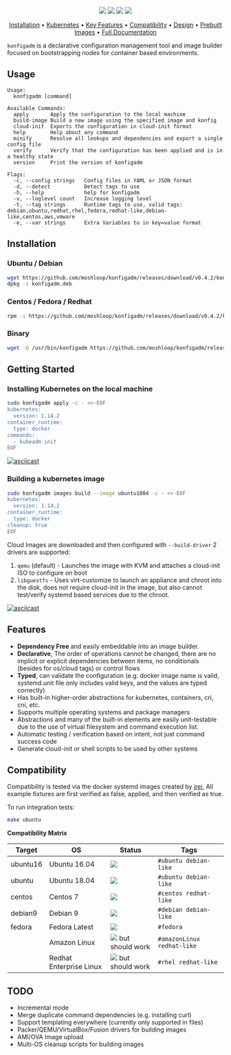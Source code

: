<p align="center">
<a href="https://circleci.com/gh/flanksource/konfigadm"><img src="https://circleci.com/gh/flanksource/konfigadm.svg?style=svg"></a>
<a href="https://codecov.io/gh/flanksource/konfigadm"><img src="https://codecov.io/gh/flanksource/konfigadm/branch/master/graph/badge.svg"></a>
<a href="https://goreportcard.com/report/github.com/flanksource/konfigadm"><img src="https://goreportcard.com/badge/github.com/flanksource/konfigadm"></a>
<img src="https://img.shields.io/badge/OS-ubuntu%20%7C%20debian%20%7C%20centos%20%7C%20redhat%20%7C%20fedora-lightgrey.svg"/></a>
</p>

<p align="center">
  <a href="#installation">Installation</a> •
  <a href="#installing-kubernetes">Kubernetes</a> •
  <a href="#features">Key Features</a> •
  <a href="#compatibility">Compatibility</a> •
  <a href="DESIGN.md">Design</a> •
  <a href="https://github.com/moshloop/konfigadm-images/releases">Prebuilt Images</a> •
  <a href="https://konfigadm.docs.flanksource.com/"> Full Documentation </a>
</p>

`konfigadm` is a declarative configuration management tool and image builder focused on bootstrapping nodes for container based environments.

## Usage

```
Usage:
  konfigadm [command]

Available Commands:
  apply       Apply the configuration to the local machine
  build-image Build a new image using the specified image and konfig
  cloud-init  Exports the configuration in cloud-init format
  help        Help about any command
  minify      Resolve all lookups and dependencies and export a single config file
  verify      Verify that the configuration has been applied and is in a healthy state
  version     Print the version of konfigadm

Flags:
  -c, --config strings   Config files in YAML or JSON format
  -d, --detect           Detect tags to use
  -h, --help             help for konfigadm
  -v, --loglevel count   Increase logging level
  -t, --tag strings      Runtime tags to use, valid tags: debian,ubuntu,redhat,rhel,fedora,redhat-like,debian-like,centos,aws,vmware
  -e, --var strings      Extra Variables to in key=value format
```

## Installation

### Ubuntu / Debian

```bash
wget https://github.com/moshloop/konfigadm/releases/download/v0.4.2/konfigadm.deb
dpkg -i konfigadm.deb
```

### Centos / Fedora / Redhat

```bash
rpm -i https://github.com/moshloop/konfigadm/releases/download/v0.4.2/konfigadm.rpm
```

### Binary

```bash
wget -O /usr/bin/konfigadm https://github.com/moshloop/konfigadm/releases/download/v0.4.2/konfigadm && chmod +x /usr/bin/konfigadm
```

## Getting Started

### Installing Kubernetes on the local machine

```bash
sudo konfigadm apply -c - <<-EOF
kubernetes:
  version: 1.14.2
container_runtime:
  type: docker
commands:
  - kubeadm init
EOF
```

[![asciicast](https://asciinema.org/a/250079.png)](https://asciinema.org/a/250079)

### Building a kubernetes image

```bash
sudo konfigadm images build --image ubuntu1804 -c - <<-EOF
kubernetes:
  version: 1.14.2
container_runtime:
  type: docker
cleanup: true
EOF
```

Cloud Images are downloaded and then configured with `--build-driver` 2 drivers are supported:

1. `qemu` (default) - Launches the image with KVM and attaches a cloud-init ISO to configure on boot
2. `libguestfs` - Uses virt-customize to launch an appliance and chroot into the disk, does not require cloud-init in the image, but also cannot test/verify systemd based services due to the chroot.

[![asciicast](https://asciinema.org/a/252399.svg)](https://asciinema.org/a/252399)


## Features

* **Dependency Free** and easily embeddable into an image builder.
* **Declarative**, The order of operations cannot be changed, there are no implicit or explicit dependencies between items, no conditionals (besides for os/cloud tags) or control flows
* **Typed**, can validate the configuration (e.g. docker image name is valid, systemd.unit file only includes valid keys, and the values are typed correctly)
* Has built-in higher-order abstractions for kubernetes, containers, cri, cni, etc.
* Supports multiple operating systems and package managers
* Abstractions and many of the built-in elements are easily unit-testable due to the use of virtual filesystem and command execution list.
* Automatic testing / verification based on intent, not just command success code
* Generate cloud-init or shell scripts to be used by other systems

## Compatibility

Compatibility is tested via the docker systemd images created by [jrei](https://github.com/j8r/dockerfiles/tree/master/systemd), All example fixtures are first verified as false, applied, and then verified as true.

To run integration tests:

```bash
make ubuntu
```

**Compatibility Matrix**

| Target   | OS                      | Status                                                       | Tags                       |
| -------- | ----------------------- | ------------------------------------------------------------ | -------------------------- |
| ubuntu16 | Ubuntu 16.04            | ![](https://img.shields.io/badge/-PASSED-brightgreen.svg?logo=circleci) | `#ubuntu debian-like`      |
| ubuntu   | Ubuntu 18.04            | ![](https://img.shields.io/badge/-PASSED-brightgreen.svg?logo=circleci) | `#ubuntu debian-like`      |
| centos   | Centos 7                | ![](https://img.shields.io/badge/-PASSED-brightgreen.svg?logo=circleci) | `#centos redhat-like`      |
| debian9  | Debian 9                | ![](https://img.shields.io/badge/-PASSED-brightgreen.svg?logo=circleci) | `#debian debian-like`      |
| fedora   | Fedora Latest           | ![](https://img.shields.io/badge/-FAILED-red.svg?logo=circleci) | `#fedora `                 |
|          | Amazon Linux            | ![](https://img.shields.io/badge/-UNTESTED-gray.svg) but should work | `#amazonLinux redhat-like` |
|          | Redhat Enterprise Linux | ![](https://img.shields.io/badge/-UNTESTED-gray.svg) but should work | `#rhel redhat-like`        |

## TODO

* Incremental mode
* Merge duplicate command dependencies (e.g. installing curl)
* Support templating everywhere (currently only supported in files)
* Packer/QEMU/VirtualBox/Fusion drivers for building images
* AMI/OVA Image upload
* Multi-OS cleanup scripts for building images
